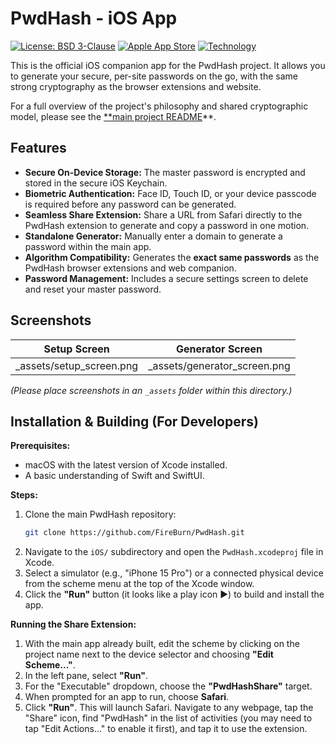 # PwdHash - iOS App

[![License: BSD 3-Clause](https://img.shields.io/badge/License-BSD%203--Clause-blue.svg)](../LICENSE)
[![Apple App Store](https://img.shields.io/badge/Apple%20App%20Store-Coming%20Soon-blue.svg)]()
[![Technology](https://img.shields.io/badge/Technology-Swift%20%26%20SwiftUI-purple.svg)]()

This is the official iOS companion app for the PwdHash project. It allows you to generate your secure, per-site passwords on the go, with the same strong cryptography as the browser extensions and website.

For a full overview of the project's philosophy and shared cryptographic model, please see the [**main project README](../README.md)**.

## Features

*   **Secure On-Device Storage:** The master password is encrypted and stored in the secure iOS Keychain.
*   **Biometric Authentication:** Face ID, Touch ID, or your device passcode is required before any password can be generated.
*   **Seamless Share Extension:** Share a URL from Safari directly to the PwdHash extension to generate and copy a password in one motion.
*   **Standalone Generator:** Manually enter a domain to generate a password within the main app.
*   **Algorithm Compatibility:** Generates the **exact same passwords** as the PwdHash browser extensions and web companion.
*   **Password Management:** Includes a secure settings screen to delete and reset your master password.

## Screenshots

| Setup Screen | Generator Screen |
| :---: | :---: |
| _assets/setup_screen.png | _assets/generator_screen.png |
*(Please place screenshots in an `_assets` folder within this directory.)*

## Installation & Building (For Developers)

**Prerequisites:**
*   macOS with the latest version of Xcode installed.
*   A basic understanding of Swift and SwiftUI.

**Steps:**
1.  Clone the main PwdHash repository:
    ```bash
    git clone https://github.com/FireBurn/PwdHash.git
    ```
2.  Navigate to the `iOS/` subdirectory and open the `PwdHash.xcodeproj` file in Xcode.
3.  Select a simulator (e.g., "iPhone 15 Pro") or a connected physical device from the scheme menu at the top of the Xcode window.
4.  Click the **"Run"** button (it looks like a play icon ▶) to build and install the app.

**Running the Share Extension:**
1.  With the main app already built, edit the scheme by clicking on the project name next to the device selector and choosing **"Edit Scheme..."**.
2.  In the left pane, select **"Run"**.
3.  For the "Executable" dropdown, choose the **"PwdHashShare"** target.
4.  When prompted for an app to run, choose **Safari**.
5.  Click **"Run"**. This will launch Safari. Navigate to any webpage, tap the "Share" icon, find "PwdHash" in the list of activities (you may need to tap "Edit Actions..." to enable it first), and tap it to use the extension.
